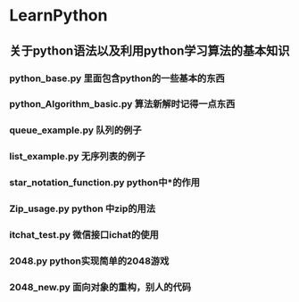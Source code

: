 # LearnPython
## 关于python语法以及利用python学习算法的基本知识
### python_base.py 里面包含python的一些基本的东西
### python_Algorithm_basic.py 算法新解时记得一点东西
### queue_example.py 队列的例子
### list_example.py 无序列表的例子
### star_notation_function.py python中*的作用
### Zip_usage.py python 中zip的用法
### itchat_test.py 微信接口ichat的使用
### 2048.py python实现简单的2048游戏
### 2048_new.py 面向对象的重构，别人的代码
